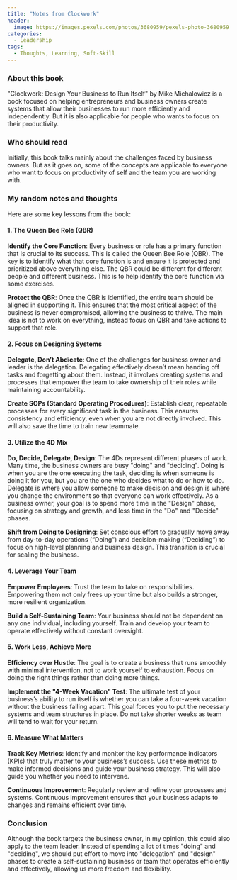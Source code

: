 ```yaml
---
title: "Notes from Clockwork"
header:
  image: https://images.pexels.com/photos/3680959/pexels-photo-3680959.jpeg
categories:
  - Leadership
tags:
  - Thoughts, Learning, Soft-Skill
---
```


### About this book

"Clockwork: Design Your Business to Run Itself" by Mike Michalowicz is a book focused on helping entrepreneurs and business owners create systems that allow their businesses to run more efficiently and independently. But it is also applicable for people who wants to focus on their productivity.

### Who should read

Initially, this book talks mainly about the challenges faced by business owners. But as it goes on, some of the concepts are applicable to everyone who want to focus on productivity of self and the team you are working with.

### My random notes and thoughts

Here are some key lessons from the book:

#### 1. **The Queen Bee Role (QBR)**

**Identify the Core Function**: Every business or role has a primary function that is crucial to its success. This is called the Queen Bee Role (QBR). The key is to identify what that core function is and ensure it is protected and prioritized above everything else. The QBR could be different for different people and different business. This is to help identify the core function via some exercises.

**Protect the QBR**: Once the QBR is identified, the entire team should be aligned in supporting it. This ensures that the most critical aspect of the business is never compromised, allowing the business to thrive. The main idea is not to work on everything, instead focus on QBR and take actions to support that role.

#### 2. **Focus on Designing Systems**

**Delegate, Don’t Abdicate**: One of the challenges for business owner and leader is the delegation. Delegating effectively doesn’t mean handing off tasks and forgetting about them. Instead, it involves creating systems and processes that empower the team to take ownership of their roles while maintaining accountability.

**Create SOPs (Standard Operating Procedures)**: Establish clear, repeatable processes for every significant task in the business. This ensures consistency and efficiency, even when you are not directly involved. This will also save the time to train new teammate.

#### 3. **Utilize the 4D Mix**

**Do, Decide, Delegate, Design**: The 4Ds represent different phases of work. Many time, the business owners are busy "doing" and "deciding". Doing is when you are the one executing the task, deciding is when someone is doing it for you, but you are the one who decides what to do or how to do. Delegate is where you allow someone to make decision and design is where you change the environment so that everyone can work effectively. As a business owner, your goal is to spend more time in the "Design" phase, focusing on strategy and growth, and less time in the "Do" and "Decide" phases.

**Shift from Doing to Designing**: Set conscious effort to gradually move away from day-to-day operations (“Doing”) and decision-making (“Deciding”) to focus on high-level planning and business design. This transition is crucial for scaling the business.

#### 4. **Leverage Your Team**

**Empower Employees**: Trust the team to take on responsibilities. Empowering them not only frees up your time but also builds a stronger, more resilient organization.

**Build a Self-Sustaining Team**: Your business should not be dependent on any one individual, including yourself. Train and develop your team to operate effectively without constant oversight.

#### 5. **Work Less, Achieve More**

**Efficiency over Hustle**: The goal is to create a business that runs smoothly with minimal intervention, not to work yourself to exhaustion. Focus on doing the right things rather than doing more things.

**Implement the "4-Week Vacation" Test**: The ultimate test of your business’s ability to run itself is whether you can take a four-week vacation without the business falling apart. This goal forces you to put the necessary systems and team structures in place. Do not take shorter weeks as team will tend to wait for your return.

#### 6. **Measure What Matters**

**Track Key Metrics**: Identify and monitor the key performance indicators (KPIs) that truly matter to your business’s success. Use these metrics to make informed decisions and guide your business strategy. This will also guide you whether you need to intervene.

**Continuous Improvement**: Regularly review and refine your processes and systems. Continuous improvement ensures that your business adapts to changes and remains efficient over time.

### Conclusion

Although the book targets the business owner, in my opinion, this could also apply to the team leader. Instead of spending a lot of times "doing" and "deciding", we should put effort to move into "delegation" and "design" phases to create a self-sustaining business or team that operates efficiently and effectively, allowing us more freedom and flexibility.

